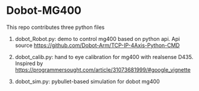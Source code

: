 # Dobot-MG400

This repo contributes three python files

1. dobot_Robot.py: demo to control mg400 based on python api. 
   Api source https://github.com/Dobot-Arm/TCP-IP-4Axis-Python-CMD
   
2. dobot_calib.py: hand to eye calibration for mg400 with realsense D435. 
   Inspired by https://programmersought.com/article/31073681999/#google_vignette 
   
3. dobot_sim.py: pybullet-based simulation for dobot mg400